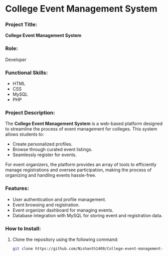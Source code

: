 # College Event Management System

### Project Title: 
**College Event Management System**

### Role: 
Developer

### Functional Skills:
- HTML
- CSS
- MySQL
- PHP

### Project Description:
The **College Event Management System** is a web-based platform designed to streamline the process of event management for colleges. This system allows students to:

- Create personalized profiles.
- Browse through curated event listings.
- Seamlessly register for events.

For event organizers, the platform provides an array of tools to efficiently manage registrations and oversee participation, making the process of organizing and handling events hassle-free.

### Features:
- User authentication and profile management.
- Event browsing and registration.
- Event organizer dashboard for managing events.
- Database integration with MySQL for storing event and registration data.

### How to Install:
1. Clone the repository using the following command:
   ```bash
   git clone https://github.com/Nishanth1409/College-event-management-System.git
